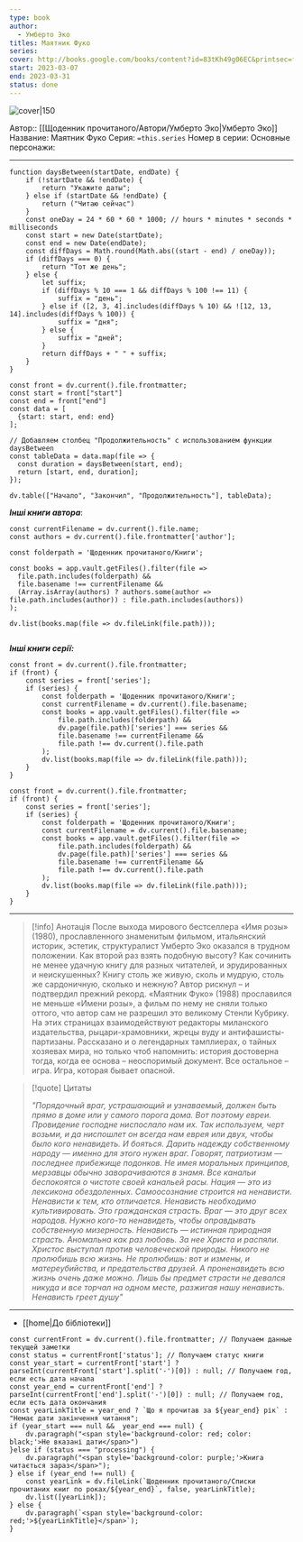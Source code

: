 ```yaml
---
type: book
author:
  - Умберто Эко
titles: Маятник Фуко
series: 
cover: http://books.google.com/books/content?id=83tKh49g06EC&printsec=frontcover&img=1&zoom=1&edge=curl&source=gbs_api
start: 2023-03-07
end: 2023-03-31
status: done
---
```

![cover|150](Умберто%20Эко%20-%20Маятник%20Фуко.jpg)

Автор:: [[Щоденник прочитаного/Автори/Умберто Эко|Умберто Эко]]
Название: Маятник Фуко
Серия:  `=this.series`
Номер в серии:
Основные персонажи:

---
```dataviewjs
function daysBetween(startDate, endDate) {
	if (!startDate && !endDate) { 
		return "Укажите даты"; 
	} else if (startDate && !endDate) {
		return ("Читаю сейчас")
	}
	const oneDay = 24 * 60 * 60 * 1000; // hours * minutes * seconds * milliseconds
	const start = new Date(startDate);
	const end = new Date(endDate);
	const diffDays = Math.round(Math.abs((start - end) / oneDay));
	if (diffDays === 0) {
		return "Тот же день";   
	} else {
		let suffix;     
	    if (diffDays % 10 === 1 && diffDays % 100 !== 11) {
		    suffix = "день";     
	    } else if ([2, 3, 4].includes(diffDays % 10) && ![12, 13, 14].includes(diffDays % 100)) {
			suffix = "дня";     
		} else {       
			suffix = "дней";     
		}          
		return diffDays + " " + suffix;   
	} 
}  

const front = dv.current().file.frontmatter;
const start = front["start"]
const end = front["end"]
const data = [
  {start: start, end: end}
];

// Добавляем столбец "Продолжительность" с использованием функции daysBetween
const tableData = data.map(file => {
  const duration = daysBetween(start, end);
  return [start, end, duration];
});

dv.table(["Начало", "Закончил", "Продолжительность"], tableData);
```
***Інші книги автора***:
```dataviewjs
const currentFilename = dv.current().file.name;
const authors = dv.current().file.frontmatter['author'];

const folderpath = 'Щоденник прочитаного/Книги';

const books = app.vault.getFiles().filter(file =>
  file.path.includes(folderpath) &&
  file.basename !== currentFilename &&
  (Array.isArray(authors) ? authors.some(author => file.path.includes(author)) : file.path.includes(authors))
);

dv.list(books.map(file => dv.fileLink(file.path)));


```
***Інші книги серії:***
```dataviewjs
const front = dv.current().file.frontmatter;
if (front) {
	const series = front['series'];
	if (series) {
		const folderpath = 'Щоденник прочитаного/Книги';
		const currentFilename = dv.current().file.basename;
		const books = app.vault.getFiles().filter(file =>  
			file.path.includes(folderpath) && 
			dv.page(file.path)['series'] === series && 
			file.basename !== currentFilename &&
			file.path !== dv.current().file.path 
		);
		dv.list(books.map(file => dv.fileLink(file.path)));
	}
}

```

```dataviewjs
const front = dv.current().file.frontmatter;
if (front) {
	const series = front['series'];
	if (series) {
		const folderpath = 'Щоденник прочитаного/Книги';
		const currentFilename = dv.current().file.basename;
		const books = app.vault.getFiles().filter(file =>  
			file.path.includes(folderpath) && 
			dv.page(file.path)['series'] === series && 
			file.basename !== currentFilename &&
			file.path !== dv.current().file.path 
		);
		dv.list(books.map(file => dv.fileLink(file.path)));
	}
}

```

---
>[!info] Анотація
>После выхода мирового бестселлера «Имя розы» (1980), прославленного знаменитым фильмом, итальянский историк, эстетик, структуралист Умберто Эко оказался в трудном положении. Как второй раз взять подобную высоту? Как сочинить не менее удачную книгу для разных читателей, и эрудированных и неискушенных? Книгу столь же живую, сколь и мудрую, столь же сардоничную, сколько и нежную? Автор рискнул – и подтвердил прежний рекорд. «Маятник Фуко» (1988) прославился не меньше «Имени розы», а фильм по нему не сняли только оттого, что автор сам не разрешил это великому Стенли Кубрику. На этих страницах взаимодействуют редакторы миланского издательства, рыцари-храмовники, жрецы вуду и антифашисты-партизаны. Рассказано и о легендарных тамплиерах, о тайных хозяевах мира, но только чтоб напомнить: история достоверна тогда, когда ее основа – неоспоримый документ. Все остальное – игра. Игра, которая бывает опасной.

>[!quote] Цитаты
>
>*"Порядочный враг, устрашающий и узнаваемый, должен быть прямо в доме или у самого порога дома. Вот поэтому евреи. Провидение господне ниспослало нам их. Так используем, черт возьми, и да ниспошлет он всегда нам еврея или двух, чтобы было кого ненавидеть. И бояться. Дарить надежду собственному народу — именно для этого нужен враг. Говорят, патриотизм — последнее прибежище подонков. Не имея моральных принципов, мерзавцы обычно заворачиваются в знамя. Все канальи беспокоятся о чистоте своей канальей расы. Нация — это из лексикона обездоленных. Самоосознание строится на ненависти. Ненависти к тем, кто отличается. Ненависть необходимо культивировать. Это гражданская страсть. Враг — это друг всех народов. Нужно кого-то ненавидеть, чтобы оправдывать собственную мизерность. Ненависть — истинная природная страсть. Аномальна как раз любовь. За нее Христа и распяли. Христос выступал против человеческой природы. Никого не пролюбишь всю жизнь. Не пролюбишь: вот и измены, и матереубийства, и предательства друзей. А проненавидеть всю жизнь очень даже можно. Лишь бы предмет страсти не девался никуда и все торчал на одном месте, разжигая нашу ненависть. Ненависть греет душу"*

___

- [[home|До бібліотеки]]
```dataviewjs
const currentFront = dv.current().file.frontmatter; // Получаем данные текущей заметки 
const status = currentFront['status']; // Получаем статус книги 
const year_start = currentFront['start'] ? parseInt(currentFront['start'].split('-')[0]) : null; // Получаем год, если есть дата начала 
const year_end = currentFront['end'] ? parseInt(currentFront['end'].split('-')[0]) : null; // Получаем год, если есть дата окончания 
const yearLinkTitle = year_end ? `Що я прочитав за ${year_end} рік` : "Немає дати закінчення читання"; 
if (year_start === null &&  year_end === null) {
	dv.paragraph("<span style='background-color: red; color: black;'>Не вказані дати</span>")
}else if (status === "processing") { 
	dv.paragraph("<span style='background-color: purple;'>Книга читається зараз</span>");
} else if (year_end !== null) { 
	const yearLink = dv.fileLink(`Щоденник прочитаного/Списки прочитаних книг по роках/${year_end}`, false, yearLinkTitle); 
	dv.list([yearLink]); 
} else { 
	dv.paragraph(`<span style='background-color: red;'>${yearLinkTitle}</span>`);
}
```